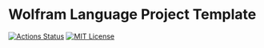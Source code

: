 # Wolfram Language Project Template

[![Actions Status](https://github.com/miRoox/wl-template/workflows/CI/badge.svg)](https://github.com/miRoox/wl-template/actions)
[![MIT License](https://img.shields.io/github/license/miRoox/wl-template)](https://github.com/miRoox/wl-template/blob/master/LICENSE)
